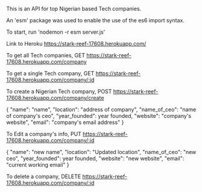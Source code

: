This is an API for top Nigerian based Tech companies.


An  'esm' package was used to enable the use of the es6 import syntax.

To start, run  'nodemon -r esm server.js'


Link to Heroku https://stark-reef-17608.herokuapp.com/


To get all Tech companies,
GET https://stark-reef-17608.herokuapp.com/company



To get a single Tech company,
GET https://stark-reef-17608.herokuapp.com/company/:id



To create a Nigerian Tech company,
POST https://stark-reef-17608.herokuapp.com/company/create

{
    "name": "name",
    "location": "address of company",
    "name_of_ceo": "name of company's ceo",
    "year_founded": year founded,
    "website": "company's website",
    "email": "company's email address"
}



To Edit a company's info, 
PUT https://stark-reef-17608.herokuapp.com/company/:id

{
    "name": "new name",
    "location": "Updated location",
    "name_of_ceo": "new ceo",
    "year_founded": year founded,
    "website": "new website",
    "email": "current working email"
}



To delete a company,
DELETE https://stark-reef-17608.herokuapp.com/company/:id



 
